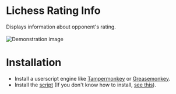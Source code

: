 # Lichess Rating Info
Displays information about opponent's rating.<br><br>
![Demonstration image](https://nikitapolar.com/git/lichess-rating-info/image1.png)


# Installation
- Install a userscript engine like [Tampermonkey](https://chrome.google.com/webstore/detail/tampermonkey/dhdgffkkebhmkfjojejmpbldmpobfkfo) or [Greasemonkey](https://addons.mozilla.org/en-US/firefox/addon/greasemonkey/).
- Install the [script](https://raw.githubusercontent.com/NikitaPolar/lichess-rating-info/master/lichess-rating-info.js) (If you don't know how to install, [see this](http://tampermonkey.net/faq.php#Q102)).
